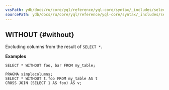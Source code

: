 ```yaml
---
vcsPath: ydb/docs/ru/core/yql/reference/yql-core/syntax/_includes/select/without.md
sourcePath: ydb/docs/ru/core/yql/reference/yql-core/syntax/_includes/select/without.md
---
```

## WITHOUT {#without}

Excluding columns from the result of `SELECT *`.

**Examples**

```yql
SELECT * WITHOUT foo, bar FROM my_table;
```

```yql
PRAGMA simplecolumns;
SELECT * WITHOUT t.foo FROM my_table AS t
CROSS JOIN (SELECT 1 AS foo) AS v;
```

